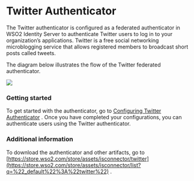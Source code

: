 # Twitter Authenticator

The Twitter authenticator is configured as a federated authenticator in
WSO2 Identity Server to authenticate Twitter users to log in to your
organization’s applications. Twitter is a free social networking
microblogging service that allows registered members to broadcast short
posts called tweets.

The diagram below illustrates the flow of the Twitter federated
authenticator.

![](attachments/50515575/76746182.png) 

### Getting started

To get started with the authenticator, go to [Configuring Twitter
Authenticator](https://docs.wso2.com/display/ISCONNECTORS/Configuring+Twitter+Authenticator)
. Once you have completed your configurations, you can authenticate
users using the Twitter authenticator.

### Additional information

To download the authenticator and other artifacts, go to
[https://store.wso2.com/store/assets/isconnector/twitter](https://store.wso2.com/store/assets/isconnector/list?q=%22_default%22%3A%22twitter%22)
.

  
